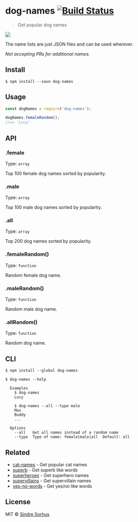 # dog-names [![Build Status](https://travis-ci.org/sindresorhus/dog-names.svg?branch=master)](https://travis-ci.org/sindresorhus/dog-names)

> Get popular dog names

![](kira.jpg)

The name lists are just JSON files and can be used wherever.

*Not accepting PRs for additional names.*


## Install

```
$ npm install --save dog-names
```


## Usage

```js
const dogNames = require('dog-names');

dogNames.femaleRandom();
//=> 'Lucy'
```


## API

### .female

Type: `array`

Top 100 female dog names sorted by popularity.

### .male

Type: `array`

Top 100 male dog names sorted by popularity.

### .all

Type: `array`

Top 200 dog names sorted by popularity.

### .femaleRandom()

Type: `function`

Random female dog name.

### .maleRandom()

Type: `function`

Random male dog name.

### .allRandom()

Type: `function`

Random dog name.


## CLI

```
$ npm install --global dog-names
```

```
$ dog-names --help

  Examples
    $ dog-names
    Lucy

    $ dog-names --all --type male
    Max
    Buddy
    ...

  Options
    --all   Get all names instead of a random name
    --type  Type of name: female|male|all  Default: all
```


## Related

- [cat-names](https://github.com/sindresorhus/cat-names) - Get popular cat names
- [superb](https://github.com/sindresorhus/superb) - Get superb like words
- [superheroes](https://github.com/sindresorhus/superheroes) - Get superhero names
- [supervillains](https://github.com/sindresorhus/supervillains) - Get supervillain names
- [yes-no-words](https://github.com/sindresorhus/yes-no-words) - Get yes/no like words


## License

MIT © [Sindre Sorhus](http://sindresorhus.com)
